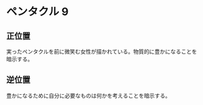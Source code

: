 # ペンタクル 9

## 正位置
実ったペンタクルを前に微笑む女性が描かれている。物質的に豊かになることを暗示する。

## 逆位置
豊かになるために自分に必要なものは何かを考えることを暗示する。

